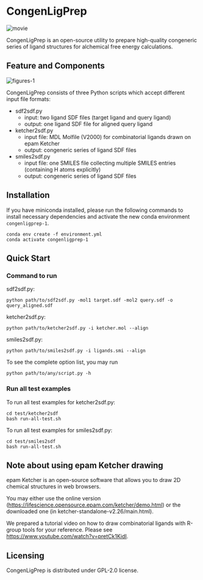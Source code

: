 # CongenLigPrep
![movie](https://github.com/user-attachments/assets/a0c9bb3c-ab4c-4021-a8cf-1ef89a7f93e9)




CongenLigPrep is an open-source utility to prepare high-quality congeneric series of ligand structures for alchemical free energy calculations.


## Feature and Components

![figures-1](https://github.com/user-attachments/assets/967e4a43-e49a-49de-bce6-62bba7a4df78)



CongenLigPrep consists of three Python scripts which accept different input file formats:

- sdf2sdf.py 
	- input: two ligand SDF files (target ligand and query ligand)
	- output: one ligand SDF file for aligned query ligand  
- ketcher2sdf.py
	- input file: MDL Molfile (V2000) for combinatorial ligands drawn on epam Ketcher
	- output: congeneric series of ligand SDF files
- smiles2sdf.py
	- input file: one SMILES file collecting multiple SMILES entries (containing H atoms explicitly)
	- output: congeneric series of ligand SDF files


## Installation

If you have miniconda installed, please run the following commands to install necessary dependencies and activate the new conda environment `congenligprep-1`.
```
conda env create -f environment.yml
conda activate congenligprep-1
```


## Quick Start

### Command to run 


sdf2sdf.py: 
```
python path/to/sdf2sdf.py -mol1 target.sdf -mol2 query.sdf -o query_aligned.sdf 
```

ketcher2sdf.py:
```
python path/to/ketcher2sdf.py -i ketcher.mol --align 
```

smiles2sdf.py: 
```
python path/to/smiles2sdf.py -i ligands.smi --align  
```

To see the complete option list, you may run
```
python path/to/any/script.py -h 
```


### Run all test examples

To run all test examples for ketcher2sdf.py: 
```
cd test/ketcher2sdf
bash run-all-test.sh
```

To run all test examples for smiles2sdf.py: 
```
cd test/smiles2sdf
bash run-all-test.sh
```



## Note about using epam Ketcher drawing 

epam Ketcher is an open-source software that allows you to draw 2D chemical structures in web browsers.

You may either use the online version (https://lifescience.opensource.epam.com/ketcher/demo.html) or the downloaded one (in ketcher-standalone-v2.26/main.html).

We prepared a tutorial video on how to draw combinatorial ligands with R-group tools for your reference. Please see https://www.youtube.com/watch?v=pretCk1KidI.




## Licensing 

CongenLigPrep is distributed under GPL-2.0 license. 
 

 

